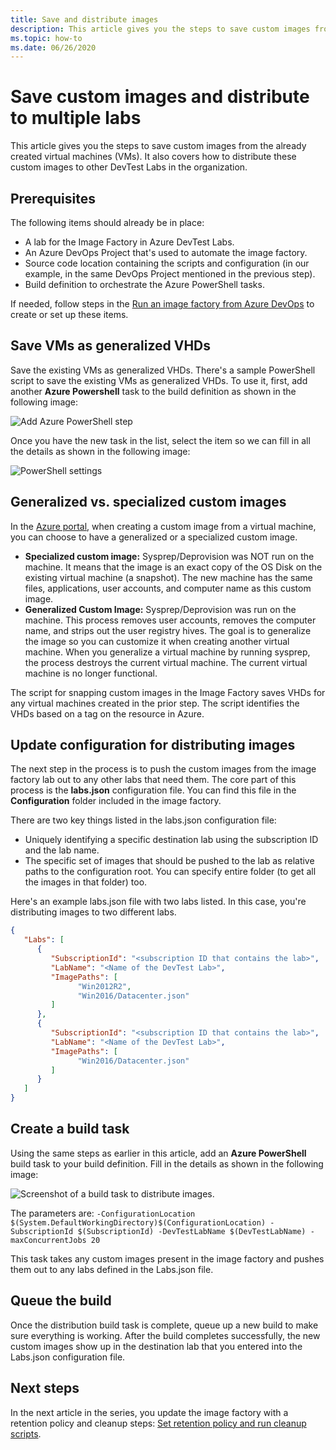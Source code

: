 ```yaml
---
title: Save and distribute images
description: This article gives you the steps to save custom images from the already created virtual machines (VMs) in Azure DevTest Labs.
ms.topic: how-to
ms.date: 06/26/2020
---
```


# Save custom images and distribute to multiple labs
This article gives you the steps to save custom images from the already created virtual machines (VMs). It also covers how to distribute these custom images to other DevTest Labs in the organization.

## Prerequisites
The following items should already be in place:

- A lab for the Image Factory in Azure DevTest Labs.
- An Azure DevOps Project that's used to automate the image factory.
- Source code location containing the scripts and configuration (in our example, in the same DevOps Project mentioned in the previous step).
- Build definition to orchestrate the Azure PowerShell tasks.

If needed, follow steps in the [Run an image factory from Azure DevOps](image-factory-set-up-devops-lab.md) to create or set up these items. 

## Save VMs as generalized VHDs
Save the existing VMs as generalized VHDs.  There's a sample PowerShell script to save the existing VMs as generalized VHDs. To use it, first, add another **Azure Powershell** task to the build definition as shown in the following image:

![Add Azure PowerShell step](./media/save-distribute-custom-images/powershell-step.png)

Once you have the new task in the list, select the item so we can fill in all the details as shown in the following image: 

![PowerShell settings](./media/save-distribute-custom-images/powershell-settings.png)


## Generalized vs. specialized custom images
In the [Azure portal](https://portal.azure.com), when creating a custom image from a virtual machine, you can choose to have a generalized or a specialized custom image.

- **Specialized custom image:** Sysprep/Deprovision was NOT run on the machine. It means that the image is an exact copy of the OS Disk on the existing virtual machine (a snapshot).  The new machine has the same files, applications, user accounts, and computer name as this custom image.
- **Generalized Custom Image:** Sysprep/Deprovision was run on the machine.  This process removes user accounts, removes the computer name, and strips out the user registry hives. The goal is to generalize the image so you can customize it when creating another virtual machine.  When you generalize a virtual machine by running sysprep, the process destroys the current virtual machine. The current virtual machine is no longer functional.

The script for snapping custom images in the Image Factory saves VHDs for any virtual machines created in the prior step. The script identifies the VHDs based on a tag on the resource in Azure.

## Update configuration for distributing images
The next step in the process is to push the custom images from the image factory lab out to any other labs that need them. The core part of this process is the **labs.json** configuration file. You can find this file in the **Configuration** folder included in the image factory.

There are two key things listed in the labs.json configuration file:

- Uniquely identifying a specific destination lab using the subscription ID and the lab name.
- The specific set of images that should be pushed to the lab as relative paths to the configuration root. You can specify entire folder (to get all the images in that folder) too.

Here's an example labs.json file with two labs listed. In this case, you're distributing images to two different labs.

```json
{
   "Labs": [
      {
         "SubscriptionId": "<subscription ID that contains the lab>",
         "LabName": "<Name of the DevTest Lab>",
         "ImagePaths": [
               "Win2012R2",
               "Win2016/Datacenter.json"
         ]
      },
      {
         "SubscriptionId": "<subscription ID that contains the lab>",
         "LabName": "<Name of the DevTest Lab>",
         "ImagePaths": [
               "Win2016/Datacenter.json"
         ]
      }
   ]
}
```

## Create a build task
Using the same steps as earlier in this article, add an **Azure PowerShell** build task to your  build definition. Fill in the details as shown in the following image: 

![Screenshot of a build task to distribute images.](./media/save-distribute-custom-images/second-build-task-powershell.png)

The parameters are: `-ConfigurationLocation $(System.DefaultWorkingDirectory)$(ConfigurationLocation) -SubscriptionId $(SubscriptionId) -DevTestLabName $(DevTestLabName) -maxConcurrentJobs 20`

This task takes any custom images present in the image factory and pushes them out to any labs defined in the Labs.json file.

## Queue the build
Once the distribution build task is complete, queue up a new build to make sure everything is working. After the build completes successfully, the new custom images show up in the destination lab that you entered into the Labs.json configuration file.

## Next steps
In the next article in the series, you update the image factory with a retention policy and cleanup steps: [Set retention policy and run cleanup scripts](image-factory-set-retention-policy-cleanup.md).
